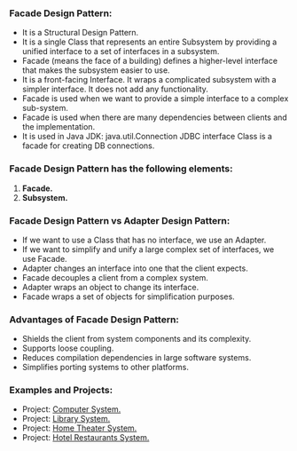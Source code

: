 ### Facade Design Pattern:
- It is a Structural Design Pattern. 
- It is a single Class that represents an entire Subsystem by providing a unified interface to a set of interfaces in a subsystem. 
- Facade (means the face of a building) defines a higher-level interface that makes the subsystem easier to use.
- It is a front-facing Interface. It wraps a complicated subsystem with a simpler interface. It does not add any functionality.
- Facade is used when we want to provide a simple interface to a complex sub-system.
- Facade is used when there are many dependencies between clients and the implementation.
- It is used in Java JDK: java.util.Connection JDBC interface Class is a facade for creating DB connections.
											
										
### Facade Design Pattern has the following elements:
1. <b>Facade.</b>
2. <b>Subsystem.</b>


### Facade Design Pattern vs Adapter Design Pattern:
- If we want to use a Class that has no interface, we use an Adapter.
- If we want to simplify and unify a large complex set of interfaces, we use Facade.
- Adapter changes an interface into one that the client expects.
- Facade decouples a client from a complex system.
- Adapter wraps an object to change its interface.
- Facade wraps a set of objects for simplification purposes.
	
				
### Advantages of Facade Design Pattern:
- Shields the client from system components and its complexity.
- Supports loose coupling.
- Reduces compilation dependencies in large software systems.
- Simplifies porting systems to other platforms.


### Examples and Projects:
- Project:	[Computer System.](/src/main/java/structuralDesignPatterns/facadeDesignPattern/projectComputerSystem/Main/Main.java)
- Project:	[Library System.](/src/main/java/structuralDesignPatterns/facadeDesignPattern/projectLibrarySystem/Main/Main.java)
- Project:	[Home Theater System.](/src/main/java/structuralDesignPatterns/facadeDesignPattern/projectHomeTheaterSystem/Main/Main.java)
- Project:	[Hotel Restaurants System.](/src/main/java/structuralDesignPatterns/facadeDesignPattern/projectHotelRestaurantsSystem/Main/Main.java)
